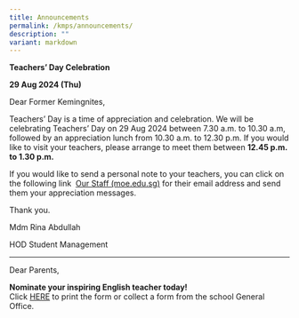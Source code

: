 ```yaml
---
title: Announcements
permalink: /kmps/announcements/
description: ""
variant: markdown
---
```

**Teachers’ Day Celebration**

**29 Aug 2024 (Thu)**

Dear Former Kemingnites,

Teachers’ Day is a time of appreciation and celebration. We will be celebrating Teachers’ Day on 29 Aug 2024 between 7.30 a.m. to 10.30 a.m, followed by an appreciation lunch from 10.30 a.m. to 12.30 p.m. If you would like to visit your teachers, please arrange to meet them between **12.45 p.m. to 1.30 p.m.**

If you would like to send a personal note to your teachers, you can click on the following link&nbsp; [Our Staff (moe.edu.sg)](https://kemingpri.moe.edu.sg/keming-family/our-staff) for their email address and send them your appreciation messages.

Thank you.

Mdm Rina Abdullah

HOD Student Management

__________________________________________________________________
Dear Parents,

**Nominate your inspiring English teacher today!**<br>
Click&nbsp;[HERE](https://www.languagecouncils.sg/goodenglish/inspiring-teacher-of-english-award/nomination-information)&nbsp;to print the&nbsp;form or collect a form from the&nbsp;school General Office.




